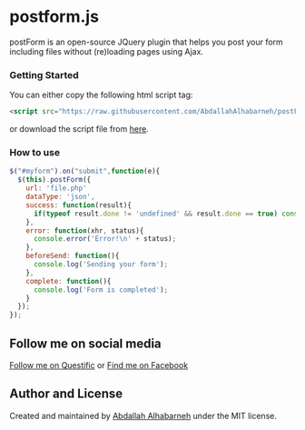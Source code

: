 # postform.js
postForm is an open-source JQuery plugin that helps you post your form including files without (re)loading pages using Ajax.

### Getting Started
You can either copy the following html script tag:
```html
<script src="https://raw.githubusercontent.com/AbdallahAlhabarneh/postForm/master/gapostform.js"></script>
```
or download the script file from [here](https://github.com/AbdallahAlhabarneh/postForm/archive/master.zip).
### How to use
```javascript
$("#myform").on("submit",function(e){
  $(this).postForm({
    url: 'file.php'
    dataType: 'json',
    success: function(result){
      if(typeof result.done != 'undefined' && result.done == true) console.info('Done');
    },
    error: function(xhr, status){
      console.error('Error!\n' + status);
    },
    beforeSend: function(){
      console.log('Sending your form');
    },
    complete: function(){
      console.log('Form is completed');
    }
  });
});
```
## Follow me on social media
[Follow me on Questific](https://www.questific.com/user/alhabarneh) or [Find me on Facebook](https://www.facebook.com/aalhabarneh)

## Author and License
Created and maintained by [Abdallah Alhabarneh](https://github.com/AbdallahAlhabarneh) under the MIT license.
